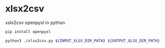 # xlsx2csv
xslx2csv openpyxl in python

```bash
pip install openpyxl
```

```bash
python3 ./xlsx2csv.py ${INPUT_XLSX_DIR_PATH} ${OUTPUT_XLSX_DIR_PATH}
```
